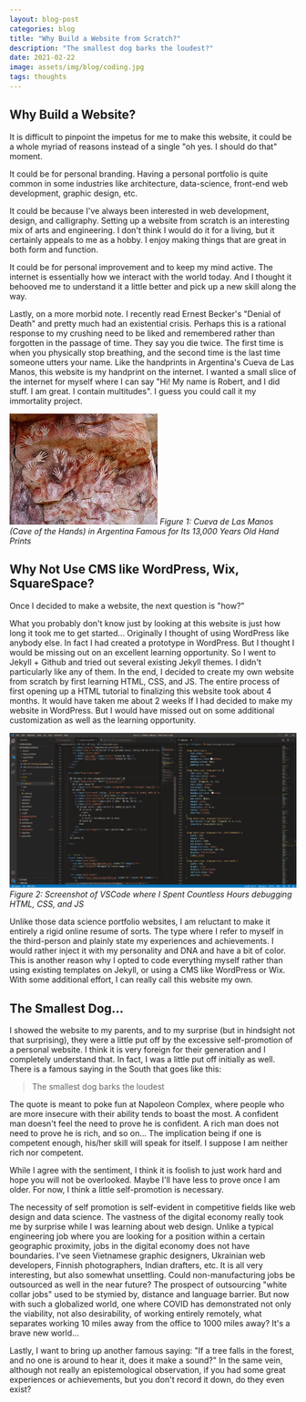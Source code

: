 ```yaml
---
layout: blog-post
categories: blog
title: "Why Build a Website from Scratch?"
description: "The smallest dog barks the loudest?"
date: 2021-02-22
image: assets/img/blog/coding.jpg
tags: thoughts
---
```



## Why Build a Website?

It is difficult to pinpoint the impetus for me to make this website, it could be a whole myriad of reasons instead of a single "oh yes. I should do that" moment. 

It could be for personal branding. Having a personal portfolio is quite common in some industries like architecture, data-science, front-end web development, graphic design, etc.

It could be because I've always been interested in web development, design, and calligraphy. Setting up a website from scratch is an interesting mix of arts and engineering. I don't think I would do it for a living, but it certainly appeals to me as a hobby. I enjoy making things that are great in both form and function.

It could be for personal improvement and to keep my mind active. The internet is essentially how we interact with the world today. And I thought it behooved me to understand it a little better and pick up a new skill along the way.

Lastly, on a more morbid note. I recently read Ernest Becker's "Denial of Death" and pretty much had an existential crisis. Perhaps this is a rational response to my crushing need to be liked and remembered rather than forgotten in the passage of time. They say you die twice. The first time is when you physically stop breathing, and the second time is the last time someone utters your name. Like the handprints in Argentina's Cueva de Las Manos, this website is my handprint on the internet. I wanted a small slice of the internet for myself where I can say "Hi! My name is Robert, and I did stuff. I am great. I contain multitudes". I guess you could call it my immortality project. 

![coding-pic](/assets/img/blog/cavehandprint.jpg)
*Figure 1: Cueva de Las Manos (Cave of the Hands) in Argentina Famous for Its 13,000 Years Old Hand Prints*

## Why Not Use CMS like WordPress, Wix, SquareSpace?
Once I decided to make a website, the next question is "how?"

What you probably don't know just by looking at this website is just how long it took me to get started... Originally I thought of using WordPress like anybody else. In fact I had created a prototype in WordPress. But I thought I would be missing out on an excellent learning opportunity. So I went to Jekyll + Github and tried out several existing Jekyll themes. I didn't particularly like any of them. In the end, I decided to create my own website from scratch by first learning HTML, CSS, and JS. The entire process of first opening up a HTML tutorial to finalizing this website took about 4 months. It would have taken me about 2 weeks If I had decided to make my website in WordPress. But I would have missed out on some additional customization as well as the learning opportunity.

![coding-pic](/assets/img/blog/coding.png)
*Figure 2: Screenshot of VSCode where I Spent Countless Hours debugging HTML, CSS, and JS*

Unlike those data science portfolio websites, I am reluctant to make it entirely a rigid online resume of sorts. The type where I refer to myself in the third-person and plainly state my experiences and achievements. I would rather inject it with my personality and DNA and have a bit of color. This is another reason why I opted to code everything myself rather than using existing templates on Jekyll, or using a CMS like WordPress or Wix. With some additional effort, I can really call this website my own.



## The Smallest Dog...

I showed the website to my parents, and to my surprise (but in hindsight not that surprising), they were a little put off by the excessive self-promotion of a personal website. I think it is very foreign for their generation and I completely understand that. In fact, I was a little put off initially as well. There is a famous saying in the South that goes like this:

> The smallest dog barks the loudest

The quote is meant to poke fun at Napoleon Complex, where people who are more insecure with their ability tends to boast the most. A confident man doesn't feel the need to prove he is confident. A rich man does not need to prove he is rich, and so on... The implication being if one is competent enough, his/her skill will speak for itself. I suppose I am neither rich nor competent.

While I agree with the sentiment, I think it is foolish to just work hard and hope you will not be overlooked. Maybe I'll have less to prove once I am older. For now, I think a little self-promotion is necessary. 

The necessity of self promotion is self-evident in competitive fields like web design and data science. The vastness of the digital economy really took me by surprise while I was learning about web design. Unlike a typical engineering job where you are looking for a position within a certain geographic proximity, jobs in the digital economy does not have boundaries. I've seen Vietnamese graphic designers, Ukrainian web developers, Finnish photographers, Indian drafters, etc. It is all very interesting, but also somewhat unsettling. Could non-manufacturing jobs be outsourced as well in the near future? The prospect of outsourcing "white collar jobs" used to be stymied by, distance and language barrier. But now with such a globalized world, one where COVID has demonstrated not only the viability, not also desirability, of working entirely remotely, what separates working 10 miles away from the office to 1000 miles away? It's a brave new world...

Lastly, I want to bring up another famous saying: "If a tree falls in the forest, and no one is around to hear it, does it make a sound?" In the same vein, although not really an epistemological observation, if you had some great experiences or achievements, but you don't record it down, do they even exist?